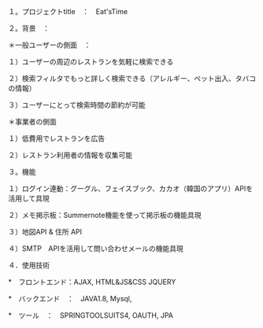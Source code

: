 １。プロジェクトtitle　：　Eat'sTime

２。背景　：　

＊一般ユーザーの側面　：　

１）ユーザーの周辺のレストランを気軽に検索できる

２）検索フィルタでもっと詳しく検索できる（アレルギー、ペット出入、タバコの情報）

３）ユーザーにとって検索時間の節約が可能

＊事業者の側面

１）低費用でレストランを広告

２）レストラン利用者の情報を収集可能

３。機能

１）ログイン連動：グーグル、フェイスブック、カカオ（韓国のアプリ）APIを活用して具現

２）メモ掲示板：Summernote機能を使って掲示板の機能具現

３）地図API & 住所 API

４）SMTP　APIを活用して問い合わせメールの機能具現

４．使用技術

*　フロントエンド：AJAX, HTML&JS&CSS JQUERY

*　バックエンド　：　JAVA1.8, Mysql,

*　ツール　：　SPRINGTOOLSUITS4, OAUTH, JPA








